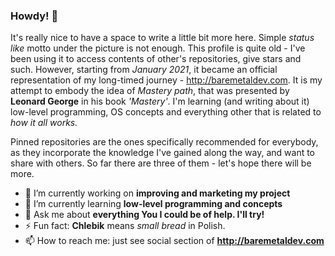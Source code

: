 ### Howdy! 👋

It's really nice to have a space to write a little bit more here. Simple *status like* motto under the picture is not enough. This profile is quite old - I've been using it to access contents of other's repositories, give stars and such. However, starting from *January 2021*, it became an official representation of my long-timed journey - http://baremetaldev.com. It is my attempt to embody the idea of *Mastery path*, that was presented by **Leonard George** in his book *'Mastery'*. I'm learning (and writing about it) low-level programming, OS concepts and everything other that is related to *how it all works.*

Pinned repositories are the ones specifically recommended for everybody, as they incorporate the knowledge I've gained along the way, and want to share with others. So far there are three of them - let's hope there will be more.


- 🔭 I’m currently working on **improving and marketing my project**
- 🌱 I’m currently learning **low-level programming and concepts**
- 💬 Ask me about **everything You I could be of help. I'll try!**
- ⚡ Fun fact: **Chlebik** means *small bread* in Polish. 
- 📫 How to reach me: just see social section of **http://baremetaldev.com**
